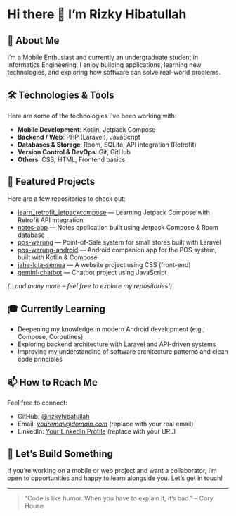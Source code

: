 # Hi there 👋 I’m Rizky Hibatullah

## 🎯 About Me  
I’m a Mobile Enthusiast and currently an undergraduate student in Informatics Engineering. I enjoy building applications, learning new technologies, and exploring how software can solve real-world problems.

## 🛠️ Technologies & Tools  
Here are some of the technologies I’ve been working with:

- **Mobile Development**: Kotlin, Jetpack Compose  
- **Backend / Web**: PHP (Laravel), JavaScript  
- **Databases & Storage**: Room, SQLite, API integration (Retrofit)  
- **Version Control & DevOps**: Git, GitHub  
- **Others**: CSS, HTML, Frontend basics  

## 📂 Featured Projects  
Here are a few repositories to check out:

- [learn_retrofit_jetpackcompose](https://github.com/rizkyhibatullah/learn_retrofit_jetpackcompose) — Learning Jetpack Compose with Retrofit API integration  
- [notes-app](https://github.com/rizkyhibatullah/notes-app) — Notes application built using Jetpack Compose & Room database  
- [pos-warung](https://github.com/rizkyhibatullah/pos-warung) — Point-of-Sale system for small stores built with Laravel  
- [pos-warung-android](https://github.com/rizkyhibatullah/pos-warung-android) — Android companion app for the POS system, built with Kotlin & Compose  
- [jahe-kita-semua](https://github.com/rizkyhibatullah/jahe-kita-semua) — A website project using CSS (front-end)  
- [gemini-chatbot](https://github.com/rizkyhibatullah/gemini-chatbot) — Chatbot project using JavaScript  

*(…and many more – feel free to explore my repositories!)*

## 🎓 Currently Learning  
- Deepening my knowledge in modern Android development (e.g., Compose, Coroutines)  
- Exploring backend architecture with Laravel and API-driven systems  
- Improving my understanding of software architecture patterns and clean code principles  

## 📫 How to Reach Me  
Feel free to connect:  
- GitHub: [@rizkyhibatullah](https://github.com/rizkyhibatullah)  
- Email: *youremail@domain.com* (replace with your real email)  
- LinkedIn: [Your LinkedIn Profile](https://www.linkedin.com/in/your-profile) (replace with your URL)  

## 🚀 Let’s Build Something  
If you’re working on a mobile or web project and want a collaborator, I’m open to opportunities and happy to learn alongside you. Let’s get in touch!

---

> “Code is like humor. When you have to explain it, it’s bad.” – Cory House  
